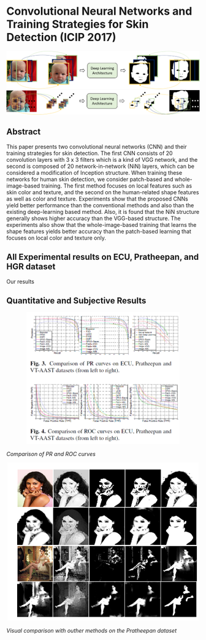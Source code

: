# Convolutional Neural Networks and Training Strategies for Skin Detection (ICIP 2017)


<p align="center">
<img src="/docs/imagebasedcolor.png" width="700"> 
<img src="/docs/patch_based_color.png" width="700">
</p>

## Abstract

This paper presents two convolutional neural networks (CNN) and their 
training strategies for skin detection.
The first CNN consists
of 20 convolution layers with 3 x 3 filters
which is a kind of VGG network,
and the second is composed of 20 network-in-network (NiN)
layers, which can be considered a modification of
Inception structure.
When training these networks for human skin detection,
we consider patch-based and whole-image-based
training. The first method focuses on local features
such as skin color and texture, and the second on the
human-related shape features as well as color and texture.
Experiments show that the proposed CNNs yield
better performance than the conventional methods and
also than the existing deep-learning based method.
Also, it is found that the NiN structure generally shows
higher accuracy than the VGG-based structure. 
The experiments also show that the whole-image-based
training that learns the shape features 
yields better accuracy
than the patch-based learning that focuses 
on local color and texture only.

## All Experimental results on ECU, Pratheepan, and HGR dataset
Our results


## Quantitative and Subjective Results 
<p align="center">
<img src="/docs/PRROCcurves.PNG" width="400">

<em>Comparison of PR and ROC curves</em>
</p>

<p align="center">
<img src="/docs/res1.PNG" width="500">

<em>Visual comparison with outher methods on the Pratheepan dataset</em>
</p>






